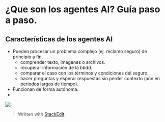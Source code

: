 

# ¿Que son los agentes AI? Guía paso a paso.

## Características de los agentes AI
- Pueden procesar un problema complejo (ej. reclamo seguro) de principio a fin.
	- comprender texto, imagenes o archivos.
	- recuperar información de la bbdd.
	- comparar el caso con los términos y condiciones del seguro.
	- hacer preguntas y esperar respuestas sin perder contexto (aún en periodos largos de tiempo).
- Funcionan de forma autónoma.
- 
![](https://miro.medium.com/v2/resize:fit:1050/1*7rWViLLiWpoHivd15UHZTQ.png)

> Written with [StackEdit](https://stackedit.io/).
<!--stackedit_data:
eyJoaXN0b3J5IjpbMTA1NDExOTc3N119
-->